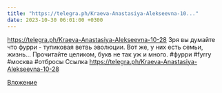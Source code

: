 ```yaml
---
title: "https://telegra.ph/Kraeva-Anastasiya-Alekseevna-10..."
date: 2023-10-30 06:01:00 +0300
---
```


https://telegra.ph/Kraeva-Anastasiya-Alekseevna-10-28
Зря вы думайте что фурри - тупиковая ветвь эволюции.
Вот же, у них есть семьи, жизнь...
Прочитайте целиком, букв не так уж и много.
#фурри #fyrry #москва #отбросы
Ссылка
https://telegra.ph/Kraeva-Anastasiya-Alekseevna-10-28

[Вложение](https://telegra.ph/Kraeva-Anastasiya-Alekseevna-10-28)
